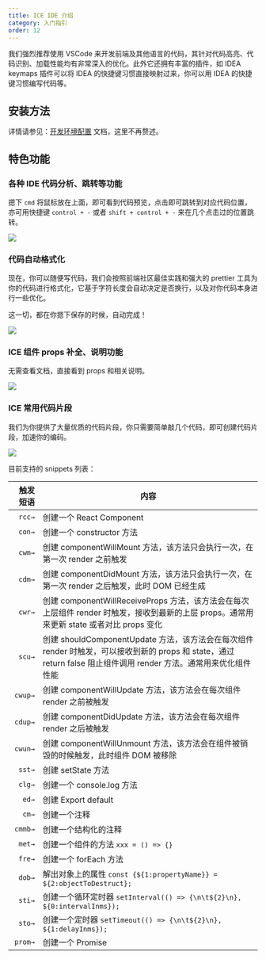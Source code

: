 ```yaml
---
title: ICE IDE 介绍
category: 入门指引
order: 12
---
```


我们强烈推荐使用 VSCode 来开发前端及其他语言的代码，其针对代码高亮、代码识别、加载性能均有非常深入的优化。此外它还拥有丰富的插件，如 IDEA keymaps 插件可以将 IDEA 的快捷键习惯直接映射过来，你可以用 IDEA 的快捷键习惯编写代码等。

## 安装方法

详情请参见：[开发环境配置](/docs/basis/env-config) 文档，这里不再赘述。

## 特色功能

### 各种 IDE 代码分析、跳转等功能

摁下 `cmd` 将鼠标放在上面，即可看到代码预览，点击即可跳转到对应代码位置，亦可用快捷键 `control + -` 或者 `shift + control + -` 来在几个点击过的位置跳转。

![](https://img.alicdn.com/tfs/TB1GJoVdwoQMeJjy1XaXXcSsFXa-1864-1100.gif)

### 代码自动格式化

现在，你可以随便写代码，我们会按照前端社区最佳实践和强大的 prettier 工具为你的代码进行格式化，它基于字符长度会自动决定是否换行，以及对你代码本身进行一些优化。

这一切，都在你摁下保存的时候，自动完成！

![](https://img.alicdn.com/tfs/TB1R0cVdwoQMeJjy1XaXXcSsFXa-2014-1104.gif)

### ICE 组件 props 补全、说明功能

无需查看文档，直接看到 props 和相关说明。

![](https://img.alicdn.com/tfs/TB1rstddUgQMeJjy0FjXXaExFXa-2070-640.gif)

### ICE 常用代码片段

我们为你提供了大量优质的代码片段，你只需要简单敲几个代码，即可创建代码片段，加速你的编码。

![](https://img.alicdn.com/tfs/TB1ZWfUXqagSKJjy0FbXXa.mVXa-1244-700.gif)

目前支持的 snippets 列表：

| 触发短语 | 内容                                                                                                                                                               |
| -------: | ------------------------------------------------------------------------------------------------------------------------------------------------------------------ |
|   `rcc→` | 创建一个 React Component                                                                                                                                           |
|   `con→` | 创建一个 constructor 方法                                                                                                                                          |
|   `cwm→` | 创建 componentWillMount 方法，该方法只会执行一次，在第一次 render 之前触发                                                                                         |
|   `cdm→` | 创建 componentDidMount 方法，该方法只会执行一次，在第一次 render 之后触发，此时 DOM 已经生成                                                                       |
|   `cwr→` | 创建 componentWillReceiveProps 方法，该方法会在每次上层组件 render 时触发，接收到最新的上层 props。通常用来更新 state 或者对比 props 变化                          |
|   `scu→` | 创建 shouldComponentUpdate 方法，该方法会在每次组件 render 时触发，可以接收到新的 props 和 state，通过 return false 阻止组件调用 render 方法。通常用来优化组件性能 |
|  `cwup→` | 创建 componentWillUpdate 方法，该方法会在每次组件 render 之前被触发                                                                                                |
|  `cdup→` | 创建 componentDidUpdate 方法，该方法会在每次组件 render 之后被触发                                                                                                 |
|  `cwun→` | 创建 componentWillUnmount 方法，该方法会在组件被销毁的时候触发，此时组件 DOM 被移除                                                                                |
|   `sst→` | 创建 setState 方法                                                                                                                                                 |
|   `clg→` | 创建一个 console.log 方法                                                                                                                                          |
|    `ed→` | 创建 Export default                                                                                                                                                |
|    `cm→` | 创建一个注释                                                                                                                                                       |
|  `cmmb→` | 创建一个结构化的注释                                                                                                                                               |
|   `met→` | 创建一个组件的方法 `xxx = () => {}`                                                                                                                                |
|   `fre→` | 创建一个 forEach 方法                                                                                                                                              |
|   `dob→` | 解出对象上的属性 `const {${1:propertyName}} = ${2:objectToDestruct};`                                                                                              |
|   `sti→` | 创建一个循环定时器 `setInterval(() => {\n\t${2}\n}, ${0:intervalInms});`                                                                                           |
|   `sto→` | 创建一个定时器 `setTimeout(() => {\n\t${2}\n}, ${1:delayInms});`                                                                                                   |
|  `prom→` | 创建一个 Promise                                                                                                                                                   |
